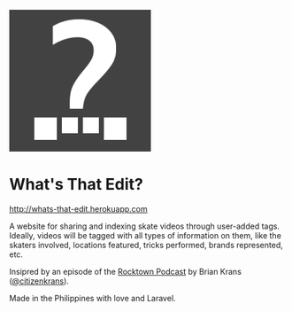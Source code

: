 ![Logo](https://raw.githubusercontent.com/salvadornico/bladeEditIndex/master/public/images/logo-grey.png)
# What's That Edit?

http://whats-that-edit.herokuapp.com

A website for sharing and indexing skate videos through user-added tags. Ideally, videos will be tagged with all types of information on them, like the skaters involved, locations featured, tricks performed, brands represented, etc.

Insipred by an episode of the [Rocktown Podcast](http://bladeordie.com/) by Brian Krans ([@citizenkrans](https://twitter.com/citizenkrans)).
 
Made in the Philippines with love and Laravel.